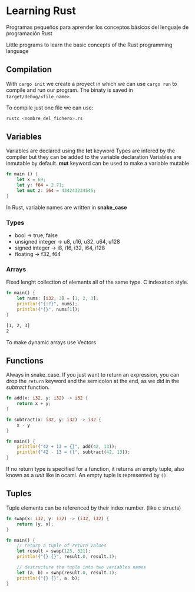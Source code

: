 # Learning Rust

Programas pequeños para aprender los conceptos básicos del lenguaje de programación Rust

Little programs to learn the basic concepts of the Rust programming language
## Compilation

With `cargo init`  we create a proyect in which we can use `cargo run` to compile and run our program. The binaty is saved in `target/debug/<file_name>`.

To compile just one file we can use:
```bash
rustc <nombre_del_fichero>.rs
```

## Variables

Variables are declared using the **let** keyword
Types are infered by the compiler but they can be added to the variable declaration
Variables are inmutable by default. **mut** keyword can be used to make a variable mutable

```rust
fn main () {
	let x = 69;
	let y: f64 = 2.71;
	let mut z: i64 = 434243234545;
}
```

In Rust, variable names are written in **snake_case**

### Types
* bool -> true, false
* unsigned integer -> u8, u16, u32, u64, u128
* signed integer -> i8, i16, i32, i64, i128
* floating -> f32, f64


### Arrays

Fixed lenght collection of elements all of the same type. C indexation style.

```rust
fn main() {
    let nums: [i32; 3] = [1, 2, 3];
    println!("{:?}", nums);
    println!("{}", nums[1]);
}
```

```bash
[1, 2, 3]
2
```

To make dynamic arrays use Vectors

## Functions

Always in snake_case. If you just want to return an expression, you can drop the `return` keyword and the semicolon at the end, as we did in the _subtract_ function.

```rust
fn add(x: i32, y: i32) -> i32 {
    return x + y;
}

fn subtract(x: i32, y: i32) -> i32 {
    x - y
}

fn main() {
    println!("42 + 13 = {}", add(42, 13));
    println!("42 - 13 = {}", subtract(42, 13));
}
```

If no return type is specified for a function, it returns an empty tuple, also known as a _unit_ like in ocaml.
An empty tuple is represented by `()`.
## Tuples

Tuple elements can be referenced by their index number. (like c structs)

```rust
fn swap(x: i32, y: i32) -> (i32, i32) {
    return (y, x);
}

fn main() {
    // return a tuple of return values
    let result = swap(123, 321);
    println!("{} {}", result.0, result.1);

    // destructure the tuple into two variables names
    let (a, b) = swap(result.0, result.1);
    println!("{} {}", a, b);
}

```

